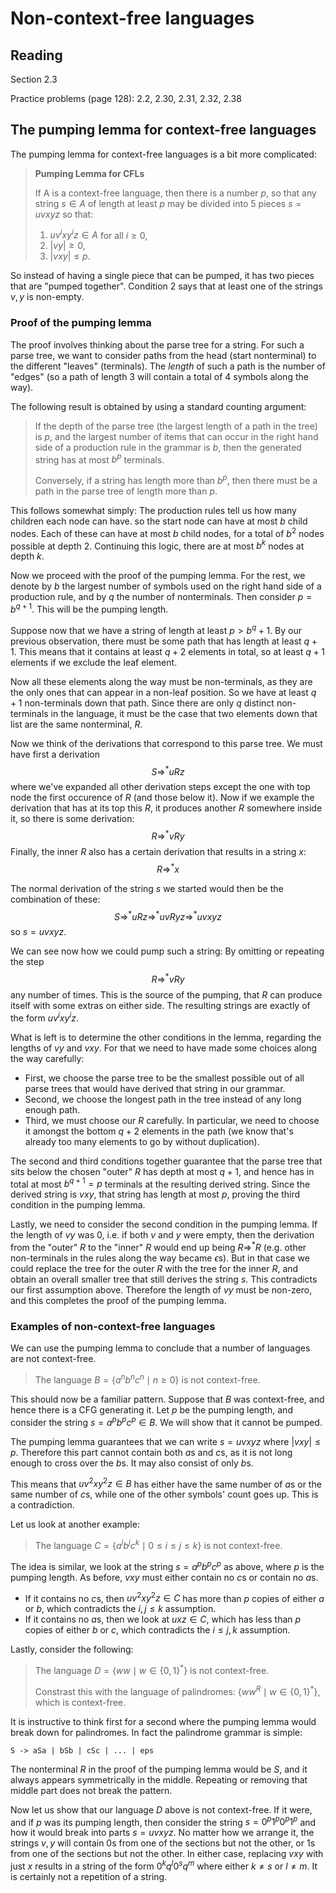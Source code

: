 # Non-context-free languages

## Reading

Section 2.3

Practice problems (page 128): 2.2, 2.30, 2.31, 2.32, 2.38

## The pumping lemma for context-free languages

The pumping lemma for context-free languages is a bit more complicated:

> **Pumping Lemma for CFLs**
>
> If A is a context-free language, then there is a number $p$, so that any string $s\in A$ of length at least $p$ may be divided into $5$ pieces $s=uvxyz$ so that:
>
> 1. $uv^ixy^iz\in A$ for all $i\geq 0$,
> 2. $|vy|\geq 0$,
> 3. $|vxy|\leq p$.

So instead of having a single piece that can be pumped, it has two pieces that are "pumped together". Condition 2 says that at least one of the strings $v,y$ is non-empty.

### Proof of the pumping lemma

The proof involves thinking about the parse tree for a string. For such a parse tree, we want to consider paths from the head (start nonterminal) to the different "leaves" (terminals). The *length* of such a path is the number of "edges" (so a path of length 3 will contain a total of 4 symbols along the way).

The following result is obtained by using a standard counting argument:

> If the depth of the parse tree (the largest length of a path in the tree) is $p$, and the largest number of items that can occur in the right hand side of a production rule in the grammar is $b$, then the generated string has at most $b^p$ terminals.
>
> Conversely, if a string has length more than $b^p$, then there must be a path in the parse tree of length more than $p$.

This follows somewhat simply: The production rules tell us how many children each node can have. so the start node can have at most $b$ child nodes. Each of these can have at most $b$ child nodes, for a total of $b^2$ nodes possible at depth 2. Continuing this logic, there are at most $b^k$ nodes at depth $k$.

Now we proceed with the proof of the pumping lemma. For the rest, we denote by $b$ the largest number of symbols used on the right hand side of a production rule, and by $q$ the number of nonterminals. Then consider $p=b^{q+1}$. This will be the pumping length.

Suppose now that we have a string of length at least $p > b^q + 1$. By our previous observation, there must be some path that has length at least $q+1$. This means that it contains at least $q+2$ elements in total, so at least $q+1$ elements if we exclude the leaf element.

Now all these elements along the way must be non-terminals, as they are the only ones that can appear in a non-leaf position. So we have at least $q+1$ non-terminals down that path. Since there are only $q$ distinct non-terminals in the language, it must be the case that two elements down that list are the same nonterminal, $R$.

Now we think of the derivations that correspond to this parse tree. We must have first a derivation
$$S \Rightarrow^* uRz$$
where we've expanded all other derivation steps except the one with top node the first occurence of $R$ (and those below it). Now if we example the derivation that has at its top this $R$, it produces another $R$ somewhere inside it, so there is some derivation:
$$R \Rightarrow^* vRy$$
Finally, the inner $R$ also has a certain derivation that results in a string $x$:
$$R \Rightarrow^* x$$

The normal derivation of the string $s$ we started would then be the combination of these:
$$S \Rightarrow^* uRz \Rightarrow^* uvRyz \Rightarrow^* uvxyz$$
so $s=uvxyz$.

We can see now how we could pump such a string: By omitting or repeating the step $$R \Rightarrow^* vRy$$ any number of times. This is the source of the pumping, that $R$ can produce itself with some extras on either side. The resulting strings are exactly of the form $uv^ixy^iz$.

What is left is to determine the other conditions in the lemma, regarding the lengths of $vy$ and $vxy$. For that we need to have made some choices along the way carefully:

- First, we choose the parse tree to be the smallest possible out of all parse trees that would have derived that string in our grammar.
- Second, we choose the longest path in the tree instead of any long enough path.
- Third, we must choose our $R$ carefully. In particular, we need to choose it amongst the bottom $q+2$ elements in the path (we know that's already too many elements to go by without duplication).

The second and third conditions together guarantee that the parse tree that sits below the chosen "outer" $R$ has depth at most $q+1$, and hence has in total at most $b^{q+1}=p$ terminals at the resulting derived string. Since the derived string is $vxy$, that string has length at most $p$, proving the third condition in the pumping lemma.

Lastly, we need to consider the second condition in the pumping lemma. If the length of $vy$ was 0, i.e. if both $v$ and $y$ were empty, then the derivation from the "outer" $R$ to the "inner" $R$ would end up being $R\Rightarrow^* R$ (e.g. other non-terminals in the rules along the way became $\epsilon$s). But in that case we could replace the tree for the outer $R$ with the tree for the inner $R$, and obtain an overall smaller tree that still derives the string $s$. This contradicts our first assumption above. Therefore the length of $vy$ must be non-zero, and this completes the proof of the pumping lemma.

### Examples of non-context-free languages

We can use the pumping lemma to conclude that a number of languages are not context-free.

> The language $B=\left\{ a^nb^nc^n\mid n\geq 0 \right\}$ is not context-free.

This should now be a familiar pattern. Suppose that $B$ was context-free, and hence there is a CFG generating it. Let $p$ be the pumping length, and consider the string $s=a^pb^pc^p\in B$. We will show that it cannot be pumped.

The pumping lemma guarantees that we can write $s=uvxyz$ where $|vxy|\leq p$. Therefore this part cannot contain both $a$s and $c$s, as it is not long enough to cross over the $b$s. It may also consist of only $b$s.

This means that $uv^2xy^2z\in B$ has either have the same number of $a$s or the same number of $c$s, while one of the other symbols' count goes up. This is a contradiction.

Let us look at another example:

> The language $C=\left\{ a^ib^jc^k\mid 0\leq i\leq j\leq k \right\}$ is not context-free.

The idea is similar, we look at the string $s=a^pb^pc^p$ as above, where $p$ is the pumping length. As before, $vxy$ must either contain no $c$s or contain no $a$s.

- If it contains no $c$s, then $uv^2xy^2z\in C$ has more than $p$ copies of either $a$ or $b$, which contradicts the $i,j\leq k$ assumption.
- If it contains no $a$s, then we look at $uxz\in C$, which has less than $p$ copies of either $b$ or $c$, which contradicts the $i\leq j,k$ assumption.

Lastly, consider the following:

> The language $D=\left\{ww\mid w\in\{0,1\}^*\right\}$ is not context-free.
>
> Constrast this with the language of palindromes: $\left\{ww^R\mid w\in\{0,1\}^*\right\}$, which is context-free.

It is instructive to think first for a second where the pumping lemma would break down for palindromes. In fact the palindrome grammar is simple:

```
S -> aSa | bSb | cSc | ... | eps
```

The nonterminal $R$ in the proof of the pumping lemma would be $S$, and it always appears symmetrically in the middle. Repeating or removing that middle part does not break the pattern.

Now let us show that our language $D$ above is not context-free. If it were, and if $p$ was its pumping length, then consider the string $s=0^p1^p0^p1^p$ and how it would break into parts $s=uvxyz$. No matter how we arrange it, the strings $v,y$ will contain $0$s from one of the sections but not the other, or $1$s from one of the sections but not the other. In either case, replacing $vxy$ with just $x$ results in a string of the form $0^kq^l0^sq^m$ where either $k\neq s$ or $l\neq m$. It is certainly not a repetition of a string.
